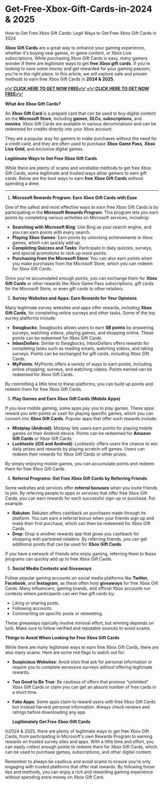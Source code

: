# Get-Free-Xbox-Gift-Cards-in-2024 & 2025

How to Get Free Xbox Gift Cards: Legit Ways to Get Free Xbox Gift Cards in 2024

**Xbox Gift Cards** are a great way to enhance your gaming experience, whether it's buying new games, in-game content, or Xbox Live subscriptions. While purchasing Xbox Gift Cards is easy, many gamers wonder if there are legitimate ways to get **free Xbox gift cards**. If you're looking to save some money and get rewarded for your gaming passion, you're in the right place. In this article, we will explore safe and proven methods to earn free Xbox Gift Cards in **2024 & 2025**.

**[✅✅ CLICK HERE TO GET NOW FREE✅✅](https://tinyurl.com/ypmev637)**
**[✅✅ CLICK HERE TO GET NOW FREE✅✅](https://tinyurl.com/ypmev637)**

**What Are Xbox Gift Cards?**

An **Xbox Gift Card** is a prepaid card that can be used to buy digital content on the **Microsoft Store**, including **games**, **DLCs**, **subscriptions**, and **movies**. Xbox Gift Cards are available in various denominations and can be redeemed for credits directly into your Xbox account.

They are a popular way for gamers to make purchases without the need for a credit card, and they are often used to purchase **Xbox Game Pass**, **Xbox Live Gold**, and exclusive digital games.

**Legitimate Ways to Get Free Xbox Gift Cards**

While there are plenty of scams and unreliable methods to get free Xbox Gift Cards, some legitimate and trusted ways allow gamers to earn gift cards. Below are the best ways to earn **free Xbox Gift Cards** without spending a dime.

---

1. **Microsoft Rewards Program: Earn Xbox Gift Cards with Ease**

One of the safest and most effective ways to earn free Xbox Gift Cards is by participating in the **Microsoft Rewards Program**. This program lets you earn points by completing various activities on Microsoft services, including:

- **Searching with Microsoft Bing**: Use Bing as your search engine, and you can earn points with every search.
- **Playing Xbox Games**: Earn points by unlocking achievements in Xbox games, which can quickly add up.
- **Completing Quizzes and Tasks**: Participate in daily quizzes, surveys, and special promotions to rack up more points.
- **Purchasing from the Microsoft Store**: You can also earn points when you make purchases from the Microsoft Store, which you can redeem for Xbox Gift Cards.

Once you've accumulated enough points, you can exchange them for **Xbox Gift Cards** or other rewards like Xbox Game Pass subscriptions, gift cards for the Microsoft Store, or even gift cards to other retailers.

2. **Survey Websites and Apps: Earn Rewards for Your Opinions**

Many legitimate survey websites and apps offer rewards, including **Xbox Gift Cards**, for completing online surveys and other tasks. Some of the top survey platforms include:

- **Swagbucks**: Swagbucks allows users to earn **SB points** by answering surveys, watching videos, playing games, and shopping online. These points can be redeemed for Xbox Gift Cards.
- **InboxDollars**: Similar to Swagbucks, InboxDollars offers rewards for completing tasks such as reading emails, watching videos, and taking surveys. Points can be exchanged for gift cards, including Xbox Gift Cards.
- **MyPoints**: MyPoints offers a variety of ways to earn points, including online shopping, surveys, and watching videos. Points earned can be redeemed for Xbox Gift Cards.

By committing a little time to these platforms, you can build up points and redeem them for free Xbox Gift Cards.

3. **Play Games and Earn Xbox Gift Cards (Mobile Apps)**

If you love mobile gaming, some apps pay you to play games. These apps reward you with points or cash for playing specific games, which you can convert into **Xbox Gift Cards**. Popular apps that offer such rewards include:

- **Mistplay (Android)**: Mistplay lets users earn points for playing mobile games on their Android device. Points can be redeemed for **Amazon Gift Cards** or Xbox Gift Cards.
- **Lucktastic (iOS and Android)**: Lucktastic offers users the chance to win daily prizes and rewards by playing scratch-off games. Users can redeem their rewards for Xbox Gift Cards or other prizes.

By simply enjoying mobile games, you can accumulate points and redeem them for free Xbox Gift Cards.

4. **Referral Programs: Get Free Xbox Gift Cards by Referring Friends**

Some websites and services offer **referral bonuses** when you invite friends to join. By referring people to apps or services that offer free Xbox Gift Cards, you can earn rewards for each successful sign-up or purchase. For example:

- **Rakuten**: Rakuten offers cashback on purchases made through its platform. You can earn a referral bonus when your friends sign up and make their first purchase, which can then be redeemed for Xbox Gift Cards.
- **Drop**: Drop is another rewards app that gives you cashback for shopping with partnered retailers. By referring friends, you can get additional points that can be used for **Xbox Gift Cards**.

If you have a network of friends who enjoy gaming, referring them to these programs can quickly add up to free Xbox Gift Cards.

5. **Social Media Contests and Giveaways**

Follow popular gaming accounts on social media platforms like **Twitter**, **Facebook**, and **Instagram**, as these often host **giveaways** for free Xbox Gift Cards. Many influencers, gaming brands, and official Xbox accounts run contests where participants can win free gift cards by:

- Liking or sharing posts.
- Following accounts.
- Commenting on specific posts or retweeting.

These giveaways typically involve minimal effort, but winning depends on luck. Make sure to follow verified and reputable sources to avoid scams.

 **Things to Avoid When Looking for Free Xbox Gift Cards**

While there are many legitimate ways to earn free Xbox Gift Cards, there are also many scams. Here are some red flags to watch out for:

- **Suspicious Websites**: Avoid sites that ask for personal information or require you to complete excessive surveys without offering legitimate rewards.
- **Too Good to Be True**: Be cautious of offers that promise “unlimited” Xbox Gift Cards or claim you can get an absurd number of free cards in a short time.
- **Fake Apps**: Some apps claim to reward users with free Xbox Gift Cards but instead harvest personal information. Always check reviews and ratings before downloading any app.

  **Legitimately Get Free Xbox Gift Cards**

In2024 & 2025, there are plenty of legitimate ways to get free Xbox Gift Cards, from participating in Microsoft's own Rewards Program to earning rewards on trusted survey sites and apps. With a little time and effort, you can easily collect enough points to redeem them for Xbox Gift Cards, which can be used to purchase games, subscriptions, and other digital content.

Remember to always be cautious and avoid scams to ensure you’re only engaging with trusted platforms that offer real rewards. By following these tips and methods, you can enjoy a rich and rewarding gaming experience without spending extra money on Xbox Gift Card.
